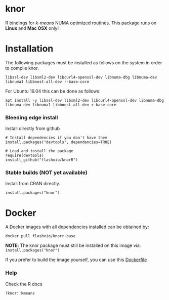 # knor

R bindings for *k-means* NUMA optimized routines. This package runs on **Linux**
and **Mac OSX** only!

# Installation

The following packages must be installed as follows on the system in order to compile knor.

```
libssl-dev libxml2-dev libcurl4-openssl-dev libnuma-dbg libnuma-dev libnuma1 libboost-all-dev r-base-core
```

For Ubuntu 16.04 this can be done as follows:

```
apt install -y libssl-dev libxml2-dev libcurl4-openssl-dev libnuma-dbg libnuma-dev libnuma1 libboost-all-dev r-base-core
```

### Bleeding edge install


Install directly from github

```
# Install dependencies if you don't have them
install.packages("devtools", dependencies=TRUE)

# Load and install the package
require(devtools)
install_github("flashxio/knorR")
```

### Stable builds (NOT yet available)

Install from CRAN directly.

```
install.packages("knor")
```

# Docker

A Docker images with all dependencies installed can be obtained by:

```
docker pull flashxio/knorr-base
```

**NOTE**: The knor package must still be installed on this image via:
`install.packages("knor")`

If you prefer to build the image yourself, you can use this
[Dockerfile](https://github.com/flashxio/knor/tree/dev/R/Dockerfile)

### Help
Check the R docs

```
?knor::kmeans
```
